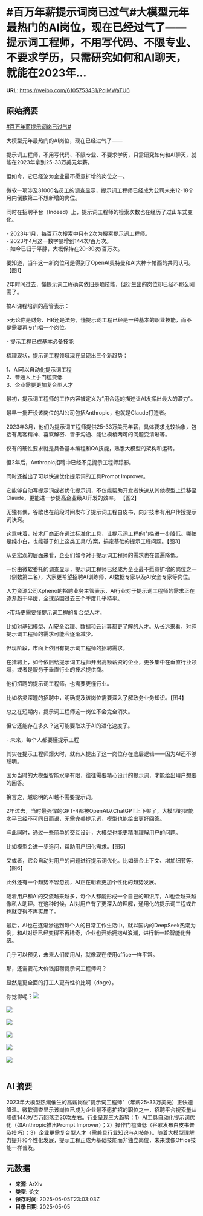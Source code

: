 # #百万年薪提示词岗已过气#大模型元年最热门的AI岗位，现在已经过气了——提示词工程师，不用写代码、不限专业、不要求学历，只需研究如何和AI聊天，就能在2023年...

**URL**: https://weibo.com/6105753431/PqiMWaTU6

## 原始摘要

<a href="https://m.weibo.cn/search?containerid=231522type%3D1%26t%3D10%26q%3D%23%E7%99%BE%E4%B8%87%E5%B9%B4%E8%96%AA%E6%8F%90%E7%A4%BA%E8%AF%8D%E5%B2%97%E5%B7%B2%E8%BF%87%E6%B0%94%23&amp;extparam=%23%E7%99%BE%E4%B8%87%E5%B9%B4%E8%96%AA%E6%8F%90%E7%A4%BA%E8%AF%8D%E5%B2%97%E5%B7%B2%E8%BF%87%E6%B0%94%23" data-hide=""><span class="surl-text">#百万年薪提示词岗已过气#</span></a><br><br>大模型元年最热门的AI岗位，现在已经过气了——<br><br>提示词工程师，不用写代码、不限专业、不要求学历，只需研究如何和AI聊天，就能在2023年拿到25-33万美元年薪。<br><br>但如今，它已经沦为企业最不愿意扩增的岗位之一。<br><br>微软一项涉及31000名员工的调查显示，提示词工程师已经成为公司未来12-18个月内倒数第二不想新增的岗位。<br><br>同时在招聘平台（Indeed）上，提示词工程师的检索次数也在经历了过山车式变化。<br><br>- 2023年1月，每百万次搜索中只有2次为搜索提示词工程师。<br>- 2023年4月这一数字暴增到144次/百万次。<br>- 如今已归于平静，大概保持在20-30次/百万次。<br><br>要知道，当年这一新岗位可是得到了OpenAI奥特曼和AI大神卡帕西的共同认可。【图1】<br><br>2年时间过去，懂提示词工程确实依旧是项技能，但衍生出的岗位却已经不那么刚需了。<br><br>搞AI课程培训的高管表示：<br><br>&gt;无论你是财务、HR还是法务，懂提示词工程已经是一种基本的职业技能，而不是需要再专门招一个岗位。<br><br>- 提示工程已成基本必备技能<br><br>梳理现状，提示词工程领域现在呈现出三个新趋势：<br><br>1、AI可以自动化提示词工程<br>2、普通人上手门槛变低<br>3、企业需要更加复合型人才<br><br>最初，提示词工程师的工作内容被定义为“用合适的描述让AI发挥出最大的潜力”。<br><br>最早一批开设该岗位的AI公司包括Anthropic，也就是Claude打造者。<br><br>2023年3月，他们为提示词工程师提供25-33万美元年薪，具体要求比较抽象，包括有黑客精神、喜欢解密、善于沟通、能让模棱两可的问题变清晰等。<br><br>仅有的硬性要求就是具备基本编程和QA技能，熟悉大模型的架构和运转。<br><br>但2年后，Anthropic招聘中已经不见提示工程师踪影。<br><br>同时还推出了可以快速优化提示词的工具Prompt Improver。<br><br>它能够自动写提示词或者优化提示词，不仅能帮助开发者快速从其他模型上迁移至Claude，更能进一步提高企业级AI开发的效率。 【图2】<br><br>无独有偶，谷歌也在前段时间发布了提示词工程白皮书，向非技术有用户传授提示词诀窍。<br><br>这意味着，技术厂商正在通过标准化工具，让提示词工程的门槛进一步降低。哪怕是纯小白，也能基于如上这类工具/方案，搞定基础的提示工程问题。【图3】<br><br>从更宏观的层面来看，企业们如今对于提示词工程师的需求也在普遍降低。<br><br>一份由微软委托的调查显示，提示词工程师已经成为企业最不愿意扩增的岗位之一（倒数第二名），大家更希望招聘AI训练师、AI数据专家以及AI安全专家等岗位。<br><br>人力资源公司Xpheno的招聘业务主管表示，AI行业对于提示词工程师的需求正在逐渐趋于平缓，全球范围过去三个季度几乎持平。<br><br>&gt;市场更需要懂提示词工程的复合型人才。<br><br>比如对基础模型、AI安全治理、数据和云计算都更了解的人才。从长远来看，对纯提示词工程师的需求可能会逐渐减少。<br><br>但现阶段，市面上依旧有提示词工程师的招聘需求。<br><br>在猎聘上，如今依旧给提示词工程师开出高额薪资的企业，更多集中在垂直行业领域，或者是服务于垂直行业的技术提供商。<br><br>他们招聘的提示词工程师，也需要更懂行业。<br><br>比如格灵深瞳的招聘中，明确提及该岗位需要深入了解政务业务知识。【图4】<br><br>总之在短期内，提示词工程师这一岗位不会完全消失。<br><br>但它还能存在多久？这可能要取决于AI的进化速度了。<br><br>- 未来，每个人都要懂提示工程<br><br>其实在提示工程师爆火时，就有人提出了这一岗位存在底层逻辑——因为AI还不够聪明。<br><br>因为当时的大模型智能水平有限，往往需要精心设计的提示词，才能给出用户想要的回答。<br><br>换言之，越聪明的AI越不需要提示词。<br><br>2年过去，当时最强悍的GPT-4都被OpenAI从ChatGPT上下架了，大模型的智能水平已经不可同日而语，无需完美提示词，模型也能给出更好回答。<br><br>与此同时，通过一些简单的交互设计，大模型也能更精准理解用户的问题。<br><br>比如模型会进一步追问，帮助用户细化需求。【图5】<br><br>又或者，它会自动对用户的问题进行提示词优化。比如结合上下文、增加细节等。【图6】<br><br>此外还有一个趋势不容忽视，AI正在朝着更加个性化的趋势发展。<br><br>随着用户和AI的交流越来越多，每个人都能形成一个自己的知识库，AI也会越来越像私人助理。在这种时候，AI对用户有了更深入的理解，通用化的提示词工程或许也就变得不再实用了。<br><br>最后，AI也在逐渐渗透到每个人的日常工作生活中。就以国内的DeepSeek热潮为例，和AI对话已经变得不再稀奇，企业也开始拥抱AI浪潮，进行新一轮智能化升级。<br><br>几乎可以预见，未来人们使用AI，就像现在使用office一样平常。<br><br>那，还需要花大价钱招聘提示词工程师吗？<br><br>显然是更全面的打工人更有性价比啊（doge）。<br><br>你觉得呢？<img style="" src="https://tvax1.sinaimg.cn/large/006Fd7o3ly1i13rfi4iubj30u008ggoa.jpg" referrerpolicy="no-referrer"><br><br><img style="" src="https://tvax2.sinaimg.cn/large/006Fd7o3ly1i13rhej1nqj31kw0w04qp.jpg" referrerpolicy="no-referrer"><br><br><img style="" src="https://tvax2.sinaimg.cn/large/006Fd7o3ly1i13ri5z76lj30wg0scgu0.jpg" referrerpolicy="no-referrer"><br><br><img style="" src="https://tvax1.sinaimg.cn/large/006Fd7o3ly1i13rjf43j4j30xi0twdn1.jpg" referrerpolicy="no-referrer"><br><br><img style="" src="https://tvax4.sinaimg.cn/large/006Fd7o3ly1i13rk6dpw7j30wm0mote4.jpg" referrerpolicy="no-referrer"><br><br><img style="" src="https://tvax1.sinaimg.cn/large/006Fd7o3ly1i13rko3i5fj30zk0mmagx.jpg" referrerpolicy="no-referrer"><br><br>

## AI 摘要

2023年大模型热潮催生的高薪岗位"提示词工程师"（年薪25-33万美元）正快速降温。微软调查显示该岗位已成为企业最不愿扩招的职位之一，招聘平台搜索量从峰值144次/百万回落至30次左右。行业呈现三大趋势：1）AI工具自动化提示词优化（如Anthropic推出Prompt Improver）；2）操作门槛降低（谷歌发布白皮书普及技巧）；3）企业更需复合型人才（需兼具行业知识与AI技能）。随着大模型理解力提升和个性化发展，提示工程正成为基础技能而非独立岗位，未来或像Office技能一样普及。

## 元数据

- **来源**: ArXiv
- **类型**: 论文
- **保存时间**: 2025-05-05T23:03:03Z
- **目录日期**: 2025-05-05
